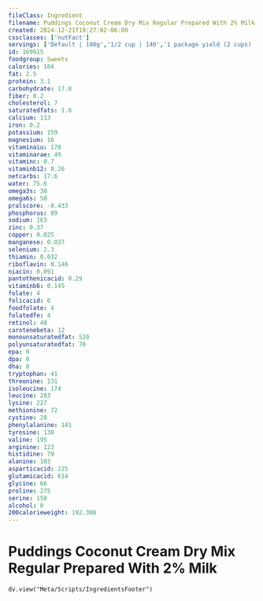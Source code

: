 ```yaml
---
fileClass: Ingredient
filename: Puddings Coconut Cream Dry Mix Regular Prepared With 2% Milk
created: 2024-12-21T19:27:02-06:00
cssclasses: ['nutFact']
servings: ['Default | 100g','1/2 cup | 140','1 package yield (2 cups) | 559']
id: 169615
foodgroup: Sweets
calories: 104
fat: 2.5
protein: 3.1
carbohydrate: 17.8
fiber: 0.2
cholesterol: 7
saturatedfats: 1.8
calcium: 113
iron: 0.2
potassium: 159
magnesium: 16
vitaminaiu: 170
vitaminarae: 49
vitaminc: 0.7
vitaminb12: 0.26
netcarbs: 17.6
water: 75.6
omega3s: 30
omega6s: 50
pralscore: -0.433
phosphorus: 89
sodium: 163
zinc: 0.37
copper: 0.025
manganese: 0.037
selenium: 2.3
thiamin: 0.032
riboflavin: 0.146
niacin: 0.091
pantothenicacid: 0.29
vitaminb6: 0.145
folate: 4
folicacid: 0
foodfolate: 4
folatedfe: 4
retinol: 48
carotenebeta: 12
monounsaturatedfat: 520
polyunsaturatedfat: 70
epa: 0
dpa: 0
dha: 0
tryptophan: 41
threonine: 131
isoleucine: 174
leucine: 283
lysine: 227
methionine: 72
cystine: 28
phenylalanine: 141
tyrosine: 138
valine: 195
arginine: 123
histidine: 79
alanine: 103
asparticacid: 225
glutamicacid: 614
glycine: 66
proline: 275
serine: 158
alcohol: 0
200calorieweight: 192.308
---
```


# Puddings Coconut Cream Dry Mix Regular Prepared With 2% Milk

```dataviewjs
dv.view("Meta/Scripts/IngredientsFooter")
```